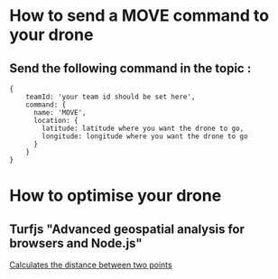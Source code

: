 # How to send a MOVE command to your drone


## Send the following command in the topic :

```
{
	teamId: 'your team id should be set here',
	command: {
	  name: 'MOVE',
	  location: {
	  	latitude: latitude where you want the drone to go,
	  	longitude: longitude where you want the drone to go
	  }
	}
}
```

# How to optimise your drone

## Turfjs "Advanced geospatial analysis for browsers and Node.js"

[Calculates the distance between two points](http://turfjs.org/docs#distance)

